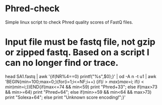 # Phred-check
Simple linux script to check Phred quality scores of FastQ files. 

# Input file must be fastq file, not gzip or zipped fastq. Based on a script I can no longer find or trace. 

head SA1.fastq | awk '{if(NR%4==0) printf("%s",$0);}' |  od -A n -t u1 | awk 'BEGIN{min=100;max=0;}{for(i=1;i<=NF;i++) {if($i>max) max=$i; if($i<min) min=$i;}}END{if(max<=74 && min<59) print "Phred+33"; else if(max>73 && min>=64) print "Phred+64"; else if(min>=59 && min<64 && max>73) print "Solexa+64"; else print "Unknown score encoding!";}'
